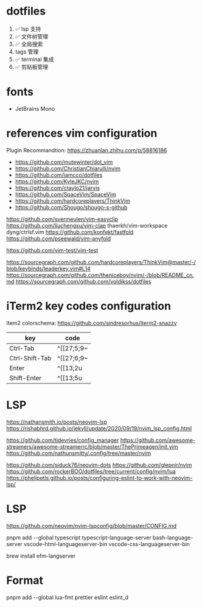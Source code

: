 # dotfiles

1.  ✅ lsp 支持
2.  ✅ 文件树管理
3.  ✅ 全局搜索
4.  tags 管理
5.  ✅ terminal 集成
6.  ✅ 剪贴板管理

# fonts

- JetBrains Mono

# references vim configuration

Plugin Recommandtion: https://zhuanlan.zhihu.com/p/58816186

- https://github.com/mutewinter/dot_vim
- https://github.com/ChristianChiarulli/nvim
- https://github.com/iamcco/dotfiles
- https://github.com/KyleJKC/nvim
- https://github.com/ctaylo21/jarvis
- https://github.com/SpaceVim/SpaceVim
- https://github.com/hardcoreplayers/ThinkVim
- https://github.com/Shougo/shougo-s-github

https://github.com/svermeulen/vim-easyclip
https://github.com/liuchengxu/vim-clap
thaerkh/vim-workspace
dyng/ctrlsf.vim
https://github.com/konfekt/fastfold
https://github.com/pseewald/vim-anyfold

https://github.com/vim-test/vim-test

https://sourcegraph.com/github.com/hardcoreplayers/ThinkVim@master/-/blob/keybinds/leaderkey.vim#L14
https://sourcegraph.com/github.com/theniceboy/nvim/-/blob/README_cn.md
https://sourcegraph.com/github.com/voldikss/dotfiles

# iTerm2 key codes configuration

Item2 colorschema: https://github.com/sindresorhus/iterm2-snazzy

| key            | code       |
| -------------- | ---------- |
| Ctrl-Tab       | ^[[27;5;9~ |
| Ctrl-Shift-Tab | ^[[27;6;9~ |
| Enter          | ^[[13;2u   |
| Shift-Enter    | ^[[13;5u   |

# LSP

https://nathansmith.io/posts/neovim-lsp
https://rishabhrd.github.io/jekyll/update/2020/09/19/nvim_lsp_config.html

https://github.com/tjdevries/config_manager
https://github.com/awesome-streamers/awesome-streamerrc/blob/master/ThePrimeagen/init.vim
https://github.com/nathunsmitty/.config/tree/master/nvim

https://github.com/siduck76/neovim-dots
https://github.com/glepnir/nvim
https://github.com/rockerBOO/dotfiles/tree/current/config/nvim/lua
https://phelipetls.github.io/posts/configuring-eslint-to-work-with-neovim-lsp/


# LSP
https://github.com/neovim/nvim-lspconfig/blob/master/CONFIG.md

pnpm add --global typescript typescript-language-server bash-language-server vscode-html-languageserver-bin vscode-css-languageserver-bin

brew install efm-langserver

# Format
pnpm add --global lua-fmt prettier eslint eslint_d
